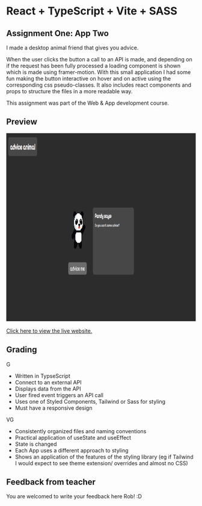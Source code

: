 # React + TypeScript + Vite + SASS

## Assignment One: App Two

I made a desktop animal friend that gives you advice. 

When the user clicks the button a call to an API is made, and depending on if the request has been fully processed a loading component is shown which is made using framer-motion. With this small application I had some fun making the button interactive on hover and on active using the corresponding css pseudo-classes. It also includes react components and props to structure the files in a more readable way. 

This assignment was part of the Web & App development course. 
## Preview

<img src='./public/adviceAnimal.png' alt='Advice Animal website screenshot' style='height: 500px; width: auto' />

[Click here to view the live website.](https://google.com)

## Grading

G

- Written in TypseScript
- Connect to an external API
- Displays data from the API
- User fired event triggers an API call
- Uses one of Styled Components, Tailwind or Sass for styling
- Must have a responsive design

VG

- Consistently organized files and naming conventions
- Practical application of useState and useEffect
- State is changed
- Each App uses a different approach to styling
- Shows an application of the features of the styling library (eg if Tailwind I would expect to see theme extension/ overrides and almost no CSS)

## Feedback from teacher

You are welcomed to write your feedback here Rob! :D 